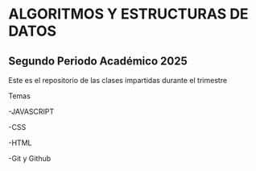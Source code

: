 # ALGORITMOS Y ESTRUCTURAS DE DATOS

## Segundo Periodo Académico 2025

Este es el repositorio de las clases impartidas durante el trimestre 

Temas

-JAVASCRIPT

-CSS

-HTML

-Git y Github
